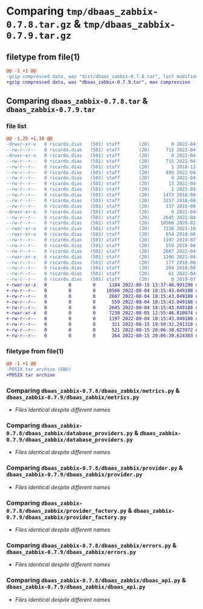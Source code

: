 # Comparing `tmp/dbaas_zabbix-0.7.8.tar.gz` & `tmp/dbaas_zabbix-0.7.9.tar.gz`

## filetype from file(1)

```diff
@@ -1 +1 @@
-gzip compressed data, was "dist/dbaas_zabbix-0.7.8.tar", last modified: Fri Apr  8 19:11:00 2022, max compression
+gzip compressed data, was "dbaas_zabbix-0.7.9.tar", max compression
```

## Comparing `dbaas_zabbix-0.7.8.tar` & `dbaas_zabbix-0.7.9.tar`

### file list

```diff
@@ -1,25 +1,10 @@
-drwxr-xr-x   0 ricardo.dias   (501) staff       (20)        0 2022-04-08 19:11:00.000000 dbaas_zabbix-0.7.8/
--rw-r--r--   0 ricardo.dias   (501) staff       (20)      715 2022-04-08 19:11:00.000000 dbaas_zabbix-0.7.8/PKG-INFO
-drwxr-xr-x   0 ricardo.dias   (501) staff       (20)        0 2022-04-08 19:11:00.000000 dbaas_zabbix-0.7.8/dbaas_zabbix.egg-info/
--rw-r--r--   0 ricardo.dias   (501) staff       (20)      715 2022-04-08 19:10:59.000000 dbaas_zabbix-0.7.8/dbaas_zabbix.egg-info/PKG-INFO
--rw-r--r--   0 ricardo.dias   (501) staff       (20)        1 2018-12-12 20:12:37.000000 dbaas_zabbix-0.7.8/dbaas_zabbix.egg-info/not-zip-safe
--rw-r--r--   0 ricardo.dias   (501) staff       (20)      495 2022-04-08 19:10:59.000000 dbaas_zabbix-0.7.8/dbaas_zabbix.egg-info/SOURCES.txt
--rw-r--r--   0 ricardo.dias   (501) staff       (20)        9 2022-04-08 19:10:59.000000 dbaas_zabbix-0.7.8/dbaas_zabbix.egg-info/requires.txt
--rw-r--r--   0 ricardo.dias   (501) staff       (20)       13 2022-04-08 19:10:59.000000 dbaas_zabbix-0.7.8/dbaas_zabbix.egg-info/top_level.txt
--rw-r--r--   0 ricardo.dias   (501) staff       (20)        1 2022-04-08 19:10:59.000000 dbaas_zabbix-0.7.8/dbaas_zabbix.egg-info/dependency_links.txt
--rw-r--r--   0 ricardo.dias   (501) staff       (20)     1473 2018-08-07 13:28:49.000000 dbaas_zabbix-0.7.8/LICENSE
--rw-r--r--   0 ricardo.dias   (501) staff       (20)     3217 2018-08-07 13:28:49.000000 dbaas_zabbix-0.7.8/CONTRIBUTING.rst
--rw-r--r--   0 ricardo.dias   (501) staff       (20)      137 2018-08-07 13:28:49.000000 dbaas_zabbix-0.7.8/MANIFEST.in
-drwxr-xr-x   0 ricardo.dias   (501) staff       (20)        0 2022-04-08 19:11:00.000000 dbaas_zabbix-0.7.8/dbaas_zabbix/
--rw-r--r--   0 ricardo.dias   (501) staff       (20)     2645 2022-04-08 15:52:37.000000 dbaas_zabbix-0.7.8/dbaas_zabbix/metrics.py
--rw-r--r--   0 ricardo.dias   (501) staff       (20)    10566 2020-02-17 19:10:06.000000 dbaas_zabbix-0.7.8/dbaas_zabbix/database_providers.py
--rwxr-xr-x   0 ricardo.dias   (501) staff       (20)     7238 2021-10-01 13:19:08.000000 dbaas_zabbix-0.7.8/dbaas_zabbix/provider.py
--rwxr-xr-x   0 ricardo.dias   (501) staff       (20)      654 2018-08-07 13:28:49.000000 dbaas_zabbix-0.7.8/dbaas_zabbix/__init__.py
--rw-r--r--   0 ricardo.dias   (501) staff       (20)     1197 2019-07-18 14:25:25.000000 dbaas_zabbix-0.7.8/dbaas_zabbix/provider_factory.py
--rw-r--r--   0 ricardo.dias   (501) staff       (20)      559 2018-08-07 13:28:49.000000 dbaas_zabbix-0.7.8/dbaas_zabbix/errors.py
--rw-r--r--   0 ricardo.dias   (501) staff       (20)     2687 2022-04-08 15:51:48.000000 dbaas_zabbix-0.7.8/dbaas_zabbix/dbaas_api.py
--rwxr-xr-x   0 ricardo.dias   (501) staff       (20)     1296 2022-04-08 18:44:58.000000 dbaas_zabbix-0.7.8/setup.py
--rw-r--r--   0 ricardo.dias   (501) staff       (20)      177 2018-08-07 13:28:49.000000 dbaas_zabbix-0.7.8/HISTORY.rst
--rw-r--r--   0 ricardo.dias   (501) staff       (20)      204 2018-08-07 13:28:49.000000 dbaas_zabbix-0.7.8/AUTHORS.rst
--rw-r--r--   0 ricardo.dias   (501) staff       (20)       61 2022-04-08 19:11:00.000000 dbaas_zabbix-0.7.8/setup.cfg
--rw-r--r--   0 ricardo.dias   (501) staff       (20)        0 2019-07-15 10:04:42.000000 dbaas_zabbix-0.7.8/README.rst
+-rwxr-xr-x   0        0        0     1184 2022-08-15 13:37:48.991298 dbaas_zabbix-0.7.9/dbaas_zabbix/__init__.py
+-rw-r--r--   0        0        0    10566 2022-08-04 18:15:43.049188 dbaas_zabbix-0.7.9/dbaas_zabbix/database_providers.py
+-rw-r--r--   0        0        0     2687 2022-08-04 18:15:43.049188 dbaas_zabbix-0.7.9/dbaas_zabbix/dbaas_api.py
+-rw-r--r--   0        0        0      559 2022-08-04 18:15:43.049188 dbaas_zabbix-0.7.9/dbaas_zabbix/errors.py
+-rw-r--r--   0        0        0     2645 2022-08-04 18:15:43.049188 dbaas_zabbix-0.7.9/dbaas_zabbix/metrics.py
+-rwxr-xr-x   0        0        0     7238 2022-08-05 12:55:46.810874 dbaas_zabbix-0.7.9/dbaas_zabbix/provider.py
+-rw-r--r--   0        0        0     1197 2022-08-04 18:15:43.049188 dbaas_zabbix-0.7.9/dbaas_zabbix/provider_factory.py
+-rw-r--r--   0        0        0      321 2022-08-15 19:50:32.241318 dbaas_zabbix-0.7.9/pyproject.toml
+-rw-r--r--   0        0        0      521 2022-08-15 20:06:30.623972 dbaas_zabbix-0.7.9/setup.py
+-rw-r--r--   0        0        0      264 2022-08-15 20:06:30.624303 dbaas_zabbix-0.7.9/PKG-INFO
```

### filetype from file(1)

```diff
@@ -1 +1 @@
-POSIX tar archive (GNU)
+POSIX tar archive
```

### Comparing `dbaas_zabbix-0.7.8/dbaas_zabbix/metrics.py` & `dbaas_zabbix-0.7.9/dbaas_zabbix/metrics.py`

 * *Files identical despite different names*

### Comparing `dbaas_zabbix-0.7.8/dbaas_zabbix/database_providers.py` & `dbaas_zabbix-0.7.9/dbaas_zabbix/database_providers.py`

 * *Files identical despite different names*

### Comparing `dbaas_zabbix-0.7.8/dbaas_zabbix/provider.py` & `dbaas_zabbix-0.7.9/dbaas_zabbix/provider.py`

 * *Files identical despite different names*

### Comparing `dbaas_zabbix-0.7.8/dbaas_zabbix/provider_factory.py` & `dbaas_zabbix-0.7.9/dbaas_zabbix/provider_factory.py`

 * *Files identical despite different names*

### Comparing `dbaas_zabbix-0.7.8/dbaas_zabbix/errors.py` & `dbaas_zabbix-0.7.9/dbaas_zabbix/errors.py`

 * *Files identical despite different names*

### Comparing `dbaas_zabbix-0.7.8/dbaas_zabbix/dbaas_api.py` & `dbaas_zabbix-0.7.9/dbaas_zabbix/dbaas_api.py`

 * *Files identical despite different names*

